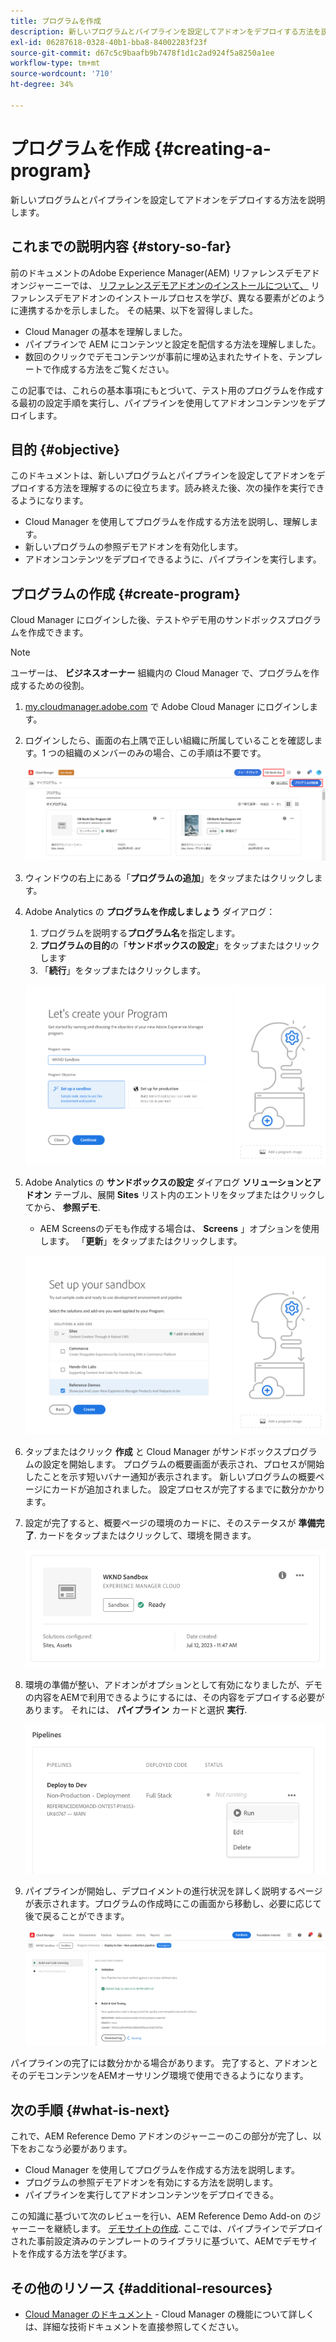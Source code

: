 ```yaml
---
title: プログラムを作成
description: 新しいプログラムとパイプラインを設定してアドオンをデプロイする方法を説明します。
exl-id: 06287618-0328-40b1-bba8-84002283f23f
source-git-commit: d67c5c9baafb9b7478f1d1c2ad924f5a8250a1ee
workflow-type: tm+mt
source-wordcount: '710'
ht-degree: 34%

---
```



# プログラムを作成 {#creating-a-program}

新しいプログラムとパイプラインを設定してアドオンをデプロイする方法を説明します。

## これまでの説明内容 {#story-so-far}

前のドキュメントのAdobe Experience Manager(AEM) リファレンスデモアドオンジャーニーでは、 [リファレンスデモアドオンのインストールについて、](installation.md) リファレンスデモアドオンのインストールプロセスを学び、異なる要素がどのように連携するかを示しました。 その結果、以下を習得しました。

* Cloud Manager の基本を理解しました。
* パイプラインで AEM にコンテンツと設定を配信する方法を理解しました。
* 数回のクリックでデモコンテンツが事前に埋め込まれたサイトを、テンプレートで作成する方法をご覧ください。

この記事では、これらの基本事項にもとづいて、テスト用のプログラムを作成する最初の設定手順を実行し、パイプラインを使用してアドオンコンテンツをデプロイします。

## 目的 {#objective}

このドキュメントは、新しいプログラムとパイプラインを設定してアドオンをデプロイする方法を理解するのに役立ちます。読み終えた後、次の操作を実行できるようになります。

* Cloud Manager を使用してプログラムを作成する方法を説明し、理解します。
* 新しいプログラムの参照デモアドオンを有効化します。
* アドオンコンテンツをデプロイできるように、パイプラインを実行します。

## プログラムの作成 {#create-program}

Cloud Manager にログインした後、テストやデモ用のサンドボックスプログラムを作成できます。

>[!NOTE]
>
>ユーザーは、 **ビジネスオーナー** 組織内の Cloud Manager で、プログラムを作成するための役割。

1. [my.cloudmanager.adobe.com](https://my.cloudmanager.adobe.com/) で Adobe Cloud Manager にログインします。

1. ログインしたら、画面の右上隅で正しい組織に所属していることを確認します。1 つの組織のメンバーのみの場合、この手順は不要です。

   ![Cloud Manager の概要](assets/cloud-manager.png)

1. ウィンドウの右上にある「**プログラムの追加**」をタップまたはクリックします。

1. Adobe Analytics の **プログラムを作成しましょう** ダイアログ：

   1. プログラムを説明する&#x200B;**プログラム名**&#x200B;を指定します。
   1. **プログラムの目的**&#x200B;の「**サンドボックスの設定**」をタップまたはクリックします
   1. 「**続行**」をタップまたはクリックします。

   ![プログラムを作成ダイアログ](assets/create-program.png)

1. Adobe Analytics の **サンドボックスの設定** ダイアログ **ソリューションとアドオン** テーブル、展開 **Sites** リスト内のエントリをタップまたはクリックしてから、 **参照デモ**.

   * AEM Screensのデモも作成する場合は、 **Screens** 」オプションを使用します。 「**更新**」をタップまたはクリックします。

   ![プログラム設定で参照用デモ用のアドオンを選択する](assets/select-reference-demo-add-on.png)


1. タップまたはクリック **作成** と Cloud Manager がサンドボックスプログラムの設定を開始します。 プログラムの概要画面が表示され、プロセスが開始したことを示す短いバナー通知が表示されます。 新しいプログラムの概要ページにカードが追加されました。 設定プロセスが完了するまでに数分かかります。

1. 設定が完了すると、概要ページの環境のカードに、そのステータスが **準備完了**. カードをタップまたはクリックして、環境を開きます。

   ![プログラムの作成完了](assets/ready.png)

1. 環境の準備が整い、アドオンがオプションとして有効になりましたが、デモの内容をAEMで利用できるようにするには、その内容をデプロイする必要があります。 それには、 **パイプライン** カードと選択 **実行**.

   ![開始](assets/run.png)

1. パイプラインが開始し、デプロイメントの進行状況を詳しく説明するページが表示されます。プログラムの作成時にこの画面から移動し、必要に応じて後で戻ることができます。

   ![デプロイメント](assets/deployment.png)

パイプラインの完了には数分かかる場合があります。 完了すると、アドオンとそのデモコンテンツをAEMオーサリング環境で使用できるようになります。

## 次の手順 {#what-is-next}

これで、AEM Reference Demo アドオンのジャーニーのこの部分が完了し、以下をおこなう必要があります。

* Cloud Manager を使用してプログラムを作成する方法を説明します。
* プログラムの参照デモアドオンを有効にする方法を説明します。
* パイプラインを実行してアドオンコンテンツをデプロイできる。

この知識に基づいて次のレビューを行い、AEM Reference Demo Add-on のジャーニーを継続します。 [デモサイトの作成](create-site.md). ここでは、パイプラインでデプロイされた事前設定済みのテンプレートのライブラリに基づいて、AEMでデモサイトを作成する方法を学びます。

## その他のリソース {#additional-resources}

* [Cloud Manager のドキュメント](https://experienceleague.adobe.com/docs/experience-manager-cloud-service/content/onboarding/onboarding-concepts/cloud-manager-introduction.html) - Cloud Manager の機能について詳しくは、詳細な技術ドキュメントを直接参照してください。
